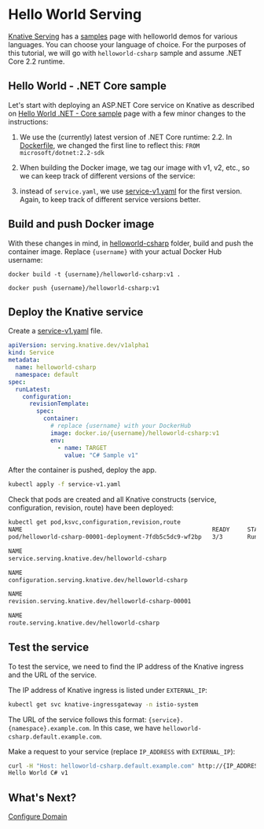 # Hello World Serving

[Knative Serving](https://github.com/knative/docs/tree/master/serving) has a [samples](https://github.com/knative/docs/tree/master/serving/samples) page with helloworld demos for various languages. You can choose your language of choice. For the purposes of this tutorial, we will go with `helloworld-csharp` sample and assume .NET Core 2.2 runtime.

## Hello World - .NET Core sample

Let's start with deploying an ASP.NET Core service on Knative as described on [Hello World .NET - Core sample](https://github.com/knative/docs/tree/master/serving/samples/helloworld-csharp) page with a few minor changes to the instructions:

1. We use the (currently) latest version of .NET Core runtime: 2.2. In [Dockerfile](../serving/helloworld-csharp/Dockerfile), we changed the first line to reflect this: `FROM microsoft/dotnet:2.2-sdk`

2. When building the Docker image, we tag our image with v1, v2, etc., so we can keep track of different versions of the service: 

3. instead of `service.yaml`, we use [service-v1.yaml](../serving/helloworld-csharp/service-v1.yaml) for the first version. Again, to keep track of different service versions better. 

## Build and push Docker image

With these changes in mind, in [helloworld-csharp](../serving/helloworld-csharp/) folder, build and push the container image. Replace `{username}` with your actual Docker Hub username:

```docker
docker build -t {username}/helloworld-csharp:v1 .

docker push {username}/helloworld-csharp:v1
```
## Deploy the Knative service

Create a [service-v1.yaml](../serving/helloworld-csharp/service-v1.yaml) file.

```yaml
apiVersion: serving.knative.dev/v1alpha1
kind: Service
metadata:
  name: helloworld-csharp
  namespace: default
spec:
  runLatest:
    configuration:
      revisionTemplate:
        spec:
          container:
            # replace {username} with your DockerHub 
            image: docker.io/{username}/helloworld-csharp:v1
            env:
              - name: TARGET
                value: "C# Sample v1"
```

After the container is pushed, deploy the app. 

```bash
kubectl apply -f service-v1.yaml
```

Check that pods are created and all Knative constructs (service, configuration, revision, route) have been deployed:

```bash
kubectl get pod,ksvc,configuration,revision,route
NAME                                                      READY     STATUS    RESTARTS   
pod/helloworld-csharp-00001-deployment-7fdb5c5dc9-wf2bp   3/3       Running   0          

NAME                                            
service.serving.knative.dev/helloworld-csharp   

NAME                                                  
configuration.serving.knative.dev/helloworld-csharp   

NAME                                                   
revision.serving.knative.dev/helloworld-csharp-00001   

NAME                                          
route.serving.knative.dev/helloworld-csharp   
```

## Test the service

To test the service, we need to find the IP address of the Knative ingress and the URL of the service.

The IP address of Knative ingress is listed under `EXTERNAL_IP`:

```bash
kubectl get svc knative-ingressgateway -n istio-system
```

The URL of the service follows this format: `{service}.{namespace}.example.com`. In this case, we have `helloworld-csharp.default.example.com`. 

Make a request to your service (replace `IP_ADDRESS` with `EXTERNAL_IP`):

```bash
curl -H "Host: helloworld-csharp.default.example.com" http://{IP_ADDRESS}
Hello World C# v1
```

## What's Next?
[Configure Domain](02-configuredomain.md)